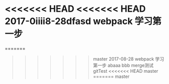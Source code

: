 <<<<<<< HEAD
<<<<<<< HEAD
2017-0iiii8-28dfasd webpack 学习第一步
=======
=======
>>>>>>> master
2017-08-28 webpack 学习第一步
abaaa
bbb
merge测试
gitTest
<<<<<<< HEAD
>>>>>>> master
=======
>>>>>>> master
